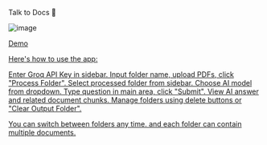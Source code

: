 Talk to Docs 📑

![image](https://github.com/user-attachments/assets/a9013ff3-a379-4c14-8e1e-f177f781a9ae)

<a href="https://rag-folders-vvctarh3tjpbofckm6jhjq.streamlit.app/?">Demo

Here's how to use the app:

Enter Groq API Key in sidebar.
Input folder name, upload PDFs, click "Process Folder".
Select processed folder from sidebar.
Choose AI model from dropdown.
Type question in main area, click "Submit".
View AI answer and related document chunks.
Manage folders using delete buttons or "Clear Output Folder".


You can switch between folders any time. and each folder can contain multiple documents.
